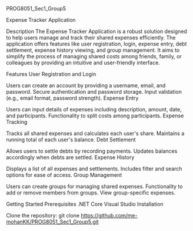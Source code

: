 PROG8051_Sec1_Group5

Expense Tracker Application

Description
The Expense Tracker Application is a robust solution designed to help users manage and track their shared expenses efficiently. The application offers features like user registration, login, expense entry, debt settlement, expense history viewing, and group management. It aims to simplify the process of managing shared costs among friends, family, or colleagues by providing an intuitive and user-friendly interface.

Features
User Registration and Login

Users can create an account by providing a username, email, and password.
Secure authentication and password storage.
Input validation (e.g., email format, password strength).
Expense Entry

Users can input details of expenses including description, amount, date, and participants.
Functionality to split costs among participants.
Expense Tracking

Tracks all shared expenses and calculates each user's share.
Maintains a running total of each user's balance.
Debt Settlement

Allows users to settle debts by recording payments.
Updates balances accordingly when debts are settled.
Expense History

Displays a list of all expenses and settlements.
Includes filter and search options for ease of access.
Group Management

Users can create groups for managing shared expenses.
Functionality to add or remove members from groups.
View group-specific expenses.

Getting Started
Prerequisites
.NET Core
Visual Studio
Installation

Clone the repository:
git clone https://github.com/me-mohanKK/PROG8051_Sec1_Group5.git

